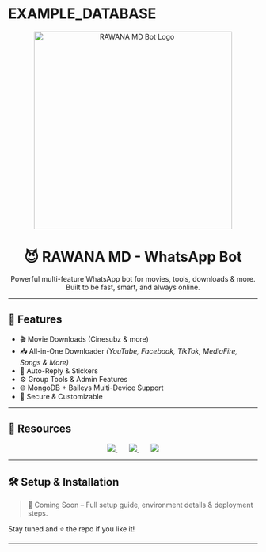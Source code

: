 # EXAMPLE_DATABASE
<p align="center">
  <img src="https://i.imghippo.com/files/WU1039XIY.jpg" width="400" alt="RAWANA MD Bot Logo" />
</p>

<h1 align="center">😈 RAWANA MD - WhatsApp Bot</h1>

<p align="center">
  Powerful multi-feature WhatsApp bot for movies, tools, downloads & more.  
  Built to be fast, smart, and always online.  
</p>

---

## 🚀 Features

- 🎬 Movie Downloads (Cinesubz & more)  
- 📥 All-in-One Downloader *(YouTube, Facebook, TikTok, MediaFire, Songs & More)*  
- 🤖 Auto-Reply & Stickers  
- ⚙️ Group Tools & Admin Features  
- 🌐 MongoDB + Baileys Multi-Device Support  
- 🔐 Secure & Customizable  

---

## 🔗 Resources

<p align="center">
  <a href="https://whatsapp.com/channel/0029Vb5urgj7z4kfTgSlME16/100">
    <img src="https://img.shields.io/badge/YML_Code-00C853?style=for-the-badge&logo=whatsapp&logoColor=white" />
  </a>
  &nbsp;&nbsp;&nbsp;&nbsp;&nbsp;
  <a href="https://rawana-md-official-web.vercel.app/">
    <img src="https://img.shields.io/badge/Pair_Site-8e24aa?style=for-the-badge&logo=vercel&logoColor=white" />
  </a>
  &nbsp;&nbsp;&nbsp;&nbsp;&nbsp;
  <a href="https://whatsapp.com/channel/0029Vb5urgj7z4kfTgSlME16">
    <img src="https://img.shields.io/badge/WhatsApp_Channel-009688?style=for-the-badge&logo=whatsapp&logoColor=white" />
  </a>
</p>

---

## 🛠️ Setup & Installation

> 📌 Coming Soon – Full setup guide, environment details & deployment steps.

Stay tuned and ⭐ the repo if you like it!

---

